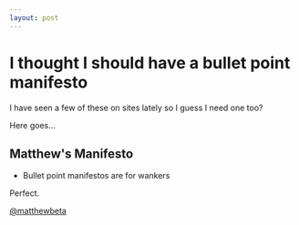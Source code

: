 ```yaml
---
layout: post
---
```


# I thought I should have a bullet point manifesto

I have seen a few of these on sites lately so I guess I need one too?

Here goes...

## Matthew's Manifesto

* Bullet point manifestos are for wankers

Perfect.

[@matthewbeta](https://twitter.com/matthewbeta)
